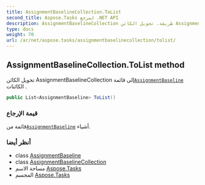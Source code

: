 ```yaml
---
title: AssignmentBaselineCollection.ToList
second_title: Aspose.Tasks لمرجع .NET API
description: AssignmentBaselineCollection طريقة. تحويل الكائن AssignmentBaselineCollection إلى قائمةAssignmentBaseline الكائنات .
type: docs
weight: 70
url: /ar/net/aspose.tasks/assignmentbaselinecollection/tolist/
---
```

## AssignmentBaselineCollection.ToList method

تحويل الكائن AssignmentBaselineCollection إلى قائمة[`AssignmentBaseline`](../../assignmentbaseline/) الكائنات .

```csharp
public List<AssignmentBaseline> ToList()
```

### قيمة الإرجاع

قائمة من[`AssignmentBaseline`](../../assignmentbaseline/) أشياء.

### أنظر أيضا

* class [AssignmentBaseline](../../assignmentbaseline/)
* class [AssignmentBaselineCollection](../)
* مساحة الاسم [Aspose.Tasks](../../assignmentbaselinecollection/)
* المجسم [Aspose.Tasks](../../../)


